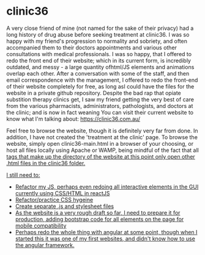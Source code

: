 # clinic36
A very close friend of mine (not named for the sake of their privacy) had a long history of drug abuse before seeking treatment at clinic36. I was so happy with my friend's progression to normality and sobriety, and often accompanied them to their doctors appointments and various other consultations with medical professionals. I was so happy, that I offered to redo the front end of their website; which in its current form, is incredibly outdated, and messy - a large quantity ofhtml/JS elements and animations overlap each other. After a conversation with some of the staff, and then email correspondence with the management, I offered to redo the front-end of their website completely for free, as long asI could have the files for the website in a private github repository. Despite the bad rap that opiate substition therapy clinics get, I saw my friend getting the very best of care from the various pharmacists, administrators, pathologists, and doctors at the clinic; and is now in fact weaning  You can visit their current website to know what I'm talking about:
https://clinic36.com.au/

Feel free to browse the website, though it is definitely very far from done. In addition, I have not created the 'treatment at the clinic' page. To browse the website, simply open clinic36-main.html in a browser of your choosing, or host all files locally using Apache or WAMP, being mindful of the fact that all <a href="xyz"> tags that make up the directory of the website at this point only open other .html files in the clinic36 folder. 

I still need to:
- Refactor my JS, perhaps even redoing all interactive elements in the GUI currently using CSS/HTML in reactJS
- Refactor/practice CSS hygeine 
- Create separate .js and stylesheet files
- As the website is a very rough draft so far, I need to prepare it for production, adding bootstrap code for all elements on the page for mobile compatibility
- Perhaps redo the whole thing with angular at some point, though when I started this it was one of my first websites, and didn't know how to use the angular framework. 

 
